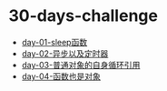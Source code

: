 # 30-days-challenge

- [day-01-sleep函数](https://github.com/h246802/30-days-challenge/issues/1)
- [day-02-异步以及定时器](https://github.com/h246802/30-days-challenge/issues/2)
- [day-03-普通对象的自身循环引用](https://github.com/h246802/30-days-challenge/issues/3)
- [day-04-函数也是对象](https://github.com/h246802/30-days-challenge/issues/4)
